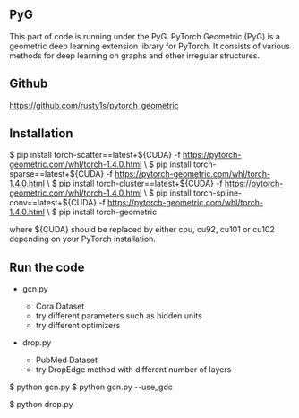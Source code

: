 ## PyG
This part of code is running under the PyG.
PyTorch Geometric (PyG) is a geometric deep learning extension library for PyTorch.
It consists of various methods for deep learning on graphs and other irregular structures.

## Github
https://github.com/rusty1s/pytorch_geometric

## Installation
$ pip install torch-scatter==latest+${CUDA} -f https://pytorch-geometric.com/whl/torch-1.4.0.html \\
$ pip install torch-sparse==latest+${CUDA} -f https://pytorch-geometric.com/whl/torch-1.4.0.html \\
$ pip install torch-cluster==latest+${CUDA} -f https://pytorch-geometric.com/whl/torch-1.4.0.html \\
$ pip install torch-spline-conv==latest+${CUDA} -f https://pytorch-geometric.com/whl/torch-1.4.0.html \\
$ pip install torch-geometric

where ${CUDA} should be replaced by either cpu, cu92, cu101 or cu102 depending on your PyTorch installation.

## Run the code

- gcn.py
    - Cora Dataset
    - try different parameters such as hidden units
    - try different optimizers
    
- drop.py
    - PubMed Dataset
    - try DropEdge method with different number of layers

$ python gcn.py
$ python gcn.py --use_gdc

$ python drop.py